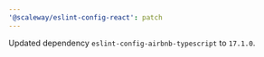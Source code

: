 ```yaml
---
'@scaleway/eslint-config-react': patch
---
```


Updated dependency `eslint-config-airbnb-typescript` to `17.1.0`.
